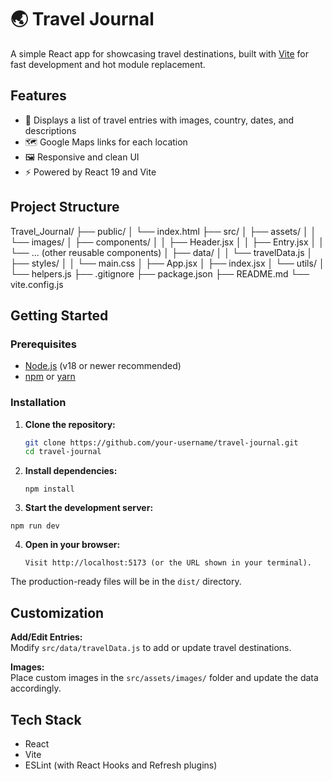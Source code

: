 # 🌏 Travel Journal

A simple React app for showcasing travel destinations, built with [Vite](https://vitejs.dev/) for fast development and hot module replacement.

## Features

- 📍 Displays a list of travel entries with images, country, dates, and descriptions
- 🗺️ Google Maps links for each location
- 🖼️ Responsive and clean UI
- ⚡️ Powered by React 19 and Vite

## Project Structure

Travel_Journal/
├── public/
│   └── index.html
├── src/
│   ├── assets/
│   │   └── images/
│   ├── components/
│   │   ├── Header.jsx
│   │   ├── Entry.jsx
│   │   └── ... (other reusable components)
│   ├── data/
│   │   └── travelData.js
│   ├── styles/
│   │   └── main.css
│   ├── App.jsx
│   ├── index.jsx
│   └── utils/
│       └── helpers.js
├── .gitignore
├── package.json
├── README.md
└── vite.config.js


## Getting Started

### Prerequisites

- [Node.js](https://nodejs.org/) (v18 or newer recommended)
- [npm](https://www.npmjs.com/) or [yarn](https://yarnpkg.com/)

### Installation

1. **Clone the repository:**
   ```sh
   git clone https://github.com/your-username/travel-journal.git
   cd travel-journal
2. **Install dependencies:**
   ```
   npm install
3. **Start the development server:**
  ```
  npm run dev
  ```
4. **Open in your browser:**
     ```
     Visit http://localhost:5173 (or the URL shown in your terminal).

The production-ready files will be in the `dist/` directory.

## Customization

**Add/Edit Entries:**  
Modify `src/data/travelData.js` to add or update travel destinations.

**Images:**  
Place custom images in the `src/assets/images/` folder and update the data accordingly.

## Tech Stack

- React
- Vite
- ESLint (with React Hooks and Refresh plugins)
